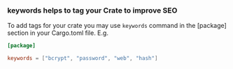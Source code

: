 ### keywords helps to tag your Crate to improve SEO

To add tags for your crate you may use `keywords` command in the [package] section in your Cargo.toml file. E.g.


```toml
[package]

keywords = ["bcrypt", "password", "web", "hash"]
```